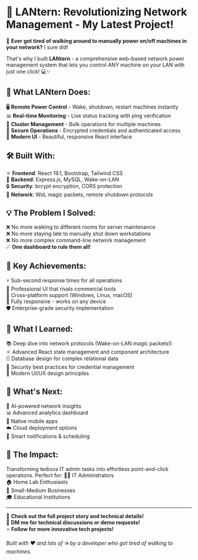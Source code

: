# 🔦 LANtern: Revolutionizing Network Management - My Latest Project! 

🚀 **Ever got tired of walking around to manually power on/off machines in your network?** I sure did! 

That's why I built **LANtern** - a comprehensive web-based network power management system that lets you control ANY machine on your LAN with just one click! 💻✨

## 🎯 What LANtern Does:
🖥️ **Remote Power Control** - Wake, shutdown, restart machines instantly  
📊 **Real-time Monitoring** - Live status tracking with ping verification  
🏢 **Cluster Management** - Bulk operations for multiple machines  
🔐 **Secure Operations** - Encrypted credentials and authenticated access  
📱 **Modern UI** - Beautiful, responsive React interface  

## 🛠️ Built With:
⚛️ **Frontend**: React 19.1, Bootstrap, Tailwind CSS  
🚀 **Backend**: Express.js, MySQL, Wake-on-LAN  
🔒 **Security**: bcrypt encryption, CORS protection  
📡 **Network**: WoL magic packets, remote shutdown protocols  

## 💡 The Problem I Solved:
❌ No more walking to different rooms for server maintenance  
❌ No more staying late to manually shut down workstations  
❌ No more complex command-line network management  
✅ **One dashboard to rule them all!**

## 🎉 Key Achievements:
⚡ Sub-second response times for all operations  
🎨 Professional UI that rivals commercial tools  
🔧 Cross-platform support (Windows, Linux, macOS)  
📱 Fully responsive - works on any device  
🛡️ Enterprise-grade security implementation  

## 🧠 What I Learned:
📚 Deep dive into network protocols (Wake-on-LAN magic packets!)  
⚛️ Advanced React state management and component architecture  
🗄️ Database design for complex relational data  
🔐 Security best practices for credential management  
🎨 Modern UI/UX design principles  

## 🚀 What's Next:
🤖 AI-powered network insights  
📊 Advanced analytics dashboard  
📱 Native mobile apps  
☁️ Cloud deployment options  
🔔 Smart notifications & scheduling  

## 🎯 **The Impact:**
Transforming tedious IT admin tasks into effortless point-and-click operations. Perfect for:
👨‍💻 IT Administrators  
🏠 Home Lab Enthusiasts  
🏢 Small-Medium Businesses  
🎓 Educational Institutions  

---

🔗 **Check out the full project story and technical details!**  
📧 **DM me for technical discussions or demo requests!**  
⭐ **Follow for more innovative tech projects!**

*Built with ❤️ and lots of ☕ by a developer who got tired of walking to machines.*
